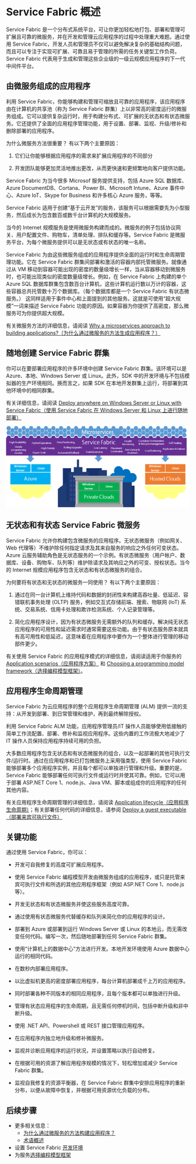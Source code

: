 <properties 
   pageTitle="Service Fabric 概述 | Azure"
   description="Service Fabric 概览，其中应用程序由许多微服务组成，以提供扩展性和恢复能力。Service Fabric 是一个分布式系统平台，可用于构建面向云的可扩展、可靠且易管理的应用程序"
   services="service-fabric" 
   documentationCenter=".net" 
   authors="msfussell" 
   manager="timlt" 
   editor="masnider"/>

<tags
   ms.service="service-fabric"
   ms.date="03/24/2016"
   wacn.date="07/04/2016"/>

# Service Fabric 概述
Service Fabric 是一个分布式系统平台，可让你更加轻松地打包、部署和管理可扩展且可靠的微服务，并在开发和管理云应用程序的过程中处理重大难题。通过使用 Service Fabric，开发人员和管理员不仅可以避免解决复杂的基础结构问题，而且可以专注于实现可扩展、可靠且易于管理的所需的任务关键型工作负荷。Service Fabric 代表用于生成和管理这些企业级的一级云规模应用程序的下一代中间件平台。

## 由微服务组成的应用程序
利用 Service Fabric，你能够构建和管理可缩放且可靠的应用程序，该应用程序由在计算机的共享池（称为 Service Fabric 群集）上以非常高的密度运行的微服务组成。它可以提供复杂运行时，用于构建分布式、可扩展的无状态和有状态微服务。它还提供了全面的应用程序管理功能，用于设置、部署、监视、升级/修补和删除部署的应用程序。

为什么微服务方法很重要？ 有以下两个主要原因：

1. 它们让你能够根据应用程序的需求来扩展应用程序的不同部分

2. 开发团队能够更加灵活地推出更改，从而更快速和更频繁地向客户提供功能。

Service Fabric 为当今很多 Microsof 服务提供支持，包括 Azure SQL 数据库、Azure DocumentDB、Cortana、Power BI、Microsoft Intune、Azure 事件中心、Azure IoT、Skype for Business 和许多核心 Azure 服务，等等。

Service Fabric 适用于创建“基于云开发”的服务，该服务可以根据需要先为小型服务，然后成长为包含数百或数千台计算机的大规模服务。

当今的 Internet 规模服务是使用微服务构建而成的。微服务的例子包括协议网关、用户配置文件、购物车，清单处理、排队和缓存等。Service Fabric 是微服务平台，为每个微服务提供可以是无状态或有状态的唯一名称。

Service Fabric 为由这些微服务组成的应用程序提供全面的运行时和生命周期管理功能。它在 Service Fabric 群集间部署和激活的容器内部托管微服务。就像通过从 VM 移动到容器可能出现的密度的数量级增长一样，当从容器移动到微服务时，也可能出现类似的密度数量级增长。例如，在 Service Fabric 上构建的单个 Azure SQL 数据库群集包含数百台计算机，这些计算机运行数以万计的容器，这些容器总共托管数十万个数据库。（每个数据库都是一个 Service Fabric 有状态微服务。） 这同样适用于事件中心和上面提到的其他服务。这就是可使用“超大规模”一词来描述 Service Fabric 功能的原因。如果容器为你提供了高密度，那么微服务可为你提供超大规模。

有关微服务方法的详细信息，请阅读 [Why a microservices approach to building applications?（为什么通过微服务的方法生成应用程序？）](/documentation/articles/service-fabric-overview-microservices/)

## 随地创建 Service Fabric 群集
你可以在要部署应用程序的许多环境中创建 Service Fabric 群集。该环境可以是 Azure、本地、Windows Server 或 Linux。此外，SDK 中的开发环境与不包括模拟器的生产环境相同。换而言之，如果 SDK 在本地开发群集上运行，将部署到其他环境中的相同群集。

有关详细信息，请阅读 [Deploy anywhere on Windows Server or Linux with Service Fabric（使用 Service Fabric 在 Windows Server 和 Linux 上进行随地部署）](/documentation/articles/service-fabric-deploy-anywhere/)

![Service Fabric 平台][Image1]

## 无状态和有状态 Service Fabric 微服务

Service Fabric 允许你构建包含微服务的应用程序。无状态微服务（例如网关、Web 代理等）不维护除任何指定请求及其来自服务的响应之外任何可变状态。Azure 云服务辅助角色是无状态服务的一个示例。有状态微服务（用户帐户、数据库、设备、购物车、队列等）维护除请求及其响应之外的可变、授权状态。当今的 Internet 规模应用程序包含无状态和有状态微服务的组合。

为何要将有状态和无状态的微服务一同使用？ 有以下两个主要原因：

1. 通过在同一台计算机上维持代码和数据的封闭性来构建高吞吐量、低延迟、容错联机事务处理 (OLTP) 服务，例如交互式存储前端、搜索、物联网 (IoT) 系统、交易系统、信用卡处理和欺诈检测系统、个人记录管理等。

2. 简化应用程序设计，因为有状态微服务无需额外的队列和缓存。解决纯无状态应用程序的可用性和延迟需求时通常需要这些功能。由于有状态服务原本就具有高可用性和低延迟，这意味着在应用程序中要作为一个整体进行管理的移动部件更少。

有关使用 Service Fabric 的应用程序模式的详细信息，请阅读适用于你服务的 [Application scenarios（应用程序方案）](/documentation/articles/service-fabric-application-scenarios/) 和 [Choosing a programming model framework（选择编程模型框架）](/documentation/articles/service-fabric-choose-framework/)。

## 应用程序生命周期管理
Service Fabric 为云应用程序的整个应用程序生命周期管理 (ALM) 提供一流的支持：从开发到部署、到日常管理和维护，再到最终解除授权。

利用 Service Fabric ALM 功能，应用程序管理员/IT 操作人员能够使用低接触的简单工作流配置、部署、修补和监视应用程序。这些内置的工作流极大地减少了 IT 操作人员保持应用程序持续可用的负担。

大多数应用程序包含无状态和有状态微服务的组合，以及一起部署的其他可执行文件/运行时。通过在应用程序和已打包微服务上采用强类型，使用 Service Fabric 能够部署多个应用程序实例，并且每个都可以单独进行管理和升级。重要的是，Service Fabric 能够部署任何可执行文件或运行时并使其可靠。例如，它可以用于部署 ASP.NET Core 1、node.js、Java VM、脚本或组成你的应用程序的任何其他内容。

有关应用程序生命周期管理的详细信息，请阅读 [Application lifecycle（应用程序生命周期）](/documentation/articles/service-fabric-application-lifecycle/)；有关部署任何代码的详细信息，请参阅 [Deploy a guest executable（部署来宾可执行文件）](/documentation/articles/service-fabric-deploy-existing-app/)

## 关键功能
通过使用 Service Fabric，你可以：

- 开发可自我修复的高度可扩展应用程序。

- 使用 Service Fabric 编程模型开发由微服务组成的应用程序，或只是托管来宾可执行文件和所选的其他应用程序框架（例如 ASP.NET Core 1、node.js 等）。

- 开发无状态和有状态微服务并使这些服务高度可靠。

- 通过使用有状态微服务代替缓存和队列来简化你的应用程序的设计。

- 部署到 Azure 或部署到运行 Windows Server 或 Linux 的本地云，而无需改变任何代码。编写一次，然后随地部署到任何 Service Fabric 群集。

- 使用“计算机上的数据中心”方法进行开发。本地开发环境使用 Azure 数据中心运行的相同代码。

- 在数秒内部署应用程序。

- 以比虚拟机更高的密度部署应用程序，每台计算机部署成千上万的应用程序。

- 同时部署各种不同版本的相同应用程序，且每个版本都可以单独进行升级。

- 管理有状态应用程序的生命周期，且无需任何停机时间，包括中断升级和非中断升级。

- 使用 .NET API、Powershell 或 REST 接口管理应用程序。

- 在应用程序内独立地升级和修补微服务。

- 监视并诊断应用程序的运行状况，并设置策略以执行自动修复。

- 在根据可用的资源了解应用程序规模的情况下，轻松增加或减少 Service Fabric 群集。

- 监视自我修复的资源平衡器，在 Service Fabric 群集中安排应用程序的重新分布，以便从故障中恢复，并根据可用资源优化负载的分布。

<!--Every topic should have next steps and links to the next logical set of content to keep the customer engaged-->
## 后续步骤

* 更多相关信息：
	* [为什么通过微服务的方法构建应用程序？](/documentation/articles/service-fabric-overview-microservices/)
	* [术语概述](/documentation/articles/service-fabric-technical-overview/)
* 设置 Service Fabric [开发环境](/documentation/articles/service-fabric-get-started/)  
* 为服务[选择编程模型框架](/documentation/articles/service-fabric-choose-framework/)

[Image1]: ./media/service-fabric-overview/Service-Fabric-Overview.png

<!---HONumber=Mooncake_0425_2016-->